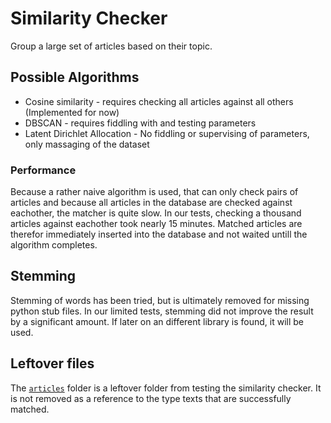 # Similarity Checker

Group a large set of articles based on their topic.

## Possible Algorithms

- Cosine similarity - requires checking all articles against all others
(Implemented for now)
- DBSCAN - requires fiddling with and testing parameters
- Latent Dirichlet Allocation - No fiddling or supervising of parameters, only
massaging of the dataset

### Performance

Because a rather naive algorithm is used, that can only check pairs of articles
and because all articles in the database are checked against eachother, the
matcher is quite slow. In our tests, checking a thousand articles against
eachother took nearly 15 minutes. Matched articles are therefor immediately
inserted into the database and not waited untill the algorithm completes.

## Stemming

Stemming of words has been tried, but is ultimately removed for missing python
stub files. In our limited tests, stemming did not improve the result by a
significant amount. If later on an different library is found, it will be used.

## Leftover files

The [`articles`](./articles) folder is a leftover folder from testing the
similarity checker. It is not removed as a reference to the type texts that are
successfully matched.
